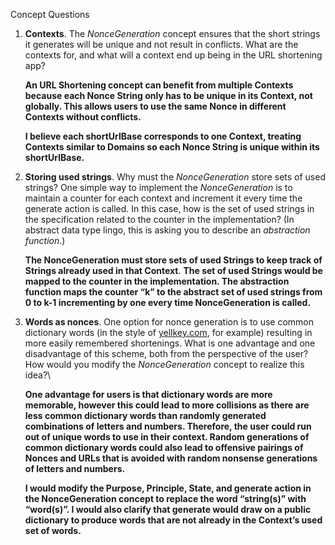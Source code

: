 Concept Questions

1. **Contexts**. The *NonceGeneration* concept ensures that the short strings it generates will be unique and not result in conflicts. What are the contexts for, and what will a context end up being in the URL shortening app?
   
   **An URL Shortening concept can benefit from multiple Contexts because each Nonce String only has to be unique in its Context, not globally. This allows users to use the same Nonce in different Contexts without conflicts.**
   
   **I believe each shortUrlBase corresponds to one Context, treating Contexts similar to Domains so each Nonce String is unique within its shortUrlBase.**
   
2. **Storing used strings**. Why must the *NonceGeneration* store sets of used strings? One simple way to implement the *NonceGeneration* is to maintain a counter for each context and increment it every time the generate action is called. In this case, how is the set of used strings in the specification related to the counter in the implementation? (In abstract data type lingo, this is asking you to describe an *abstraction function*.)
 
   **The NonceGeneration must store sets of used Strings to keep track of Strings already used in that Context**. **The set of used Strings would be mapped to the counter in the implementation. The abstraction function maps the counter “k” to the abstract set of used strings from 0 to k-1 incrementing by one every time NonceGeneration is called.**  

3. **Words as nonces**. One option for nonce generation is to use common dictionary words (in the style of [yellkey.com](http://yellkey.com/), for example) resulting in more easily remembered shortenings. What is one advantage and one disadvantage of this scheme, both from the perspective of the user? How would you modify the *NonceGeneration* concept to realize this idea?\

   **One advantage for users is that dictionary words are more memorable, however this could lead to more collisions as there are less common dictionary words than randomly generated combinations of letters and numbers. Therefore, the user could run out of unique words to use in their context. Random generations of common dictionary words could also lead to offensive pairings of Nonces and URLs that is avoided with random nonsense generations of letters and numbers.**  

   **I would modify the Purpose, Principle, State, and generate action in the NonceGeneration concept to replace the word “string(s)” with “word(s)”. I would also clarify that generate would draw on a public dictionary to produce words that are not already in the Context’s used set of words.**  
